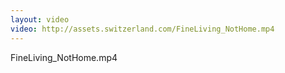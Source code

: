 ```yaml
---
layout: video
video: http://assets.switzerland.com/FineLiving_NotHome.mp4
---
```

FineLiving_NotHome.mp4
